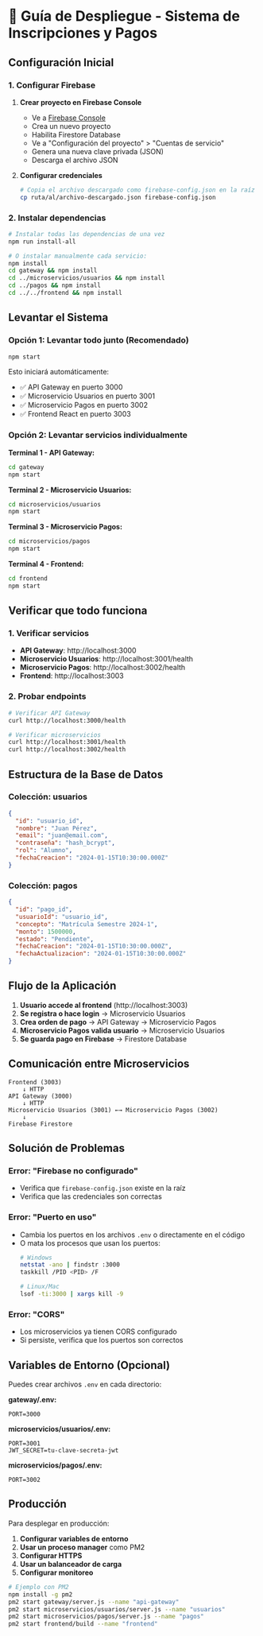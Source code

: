 # 🚀 Guía de Despliegue - Sistema de Inscripciones y Pagos

## Configuración Inicial

### 1. Configurar Firebase

1. **Crear proyecto en Firebase Console**
   - Ve a [Firebase Console](https://console.firebase.google.com)
   - Crea un nuevo proyecto
   - Habilita Firestore Database
   - Ve a "Configuración del proyecto" > "Cuentas de servicio"
   - Genera una nueva clave privada (JSON)
   - Descarga el archivo JSON

2. **Configurar credenciales**
   ```bash
   # Copia el archivo descargado como firebase-config.json en la raíz del proyecto
   cp ruta/al/archivo-descargado.json firebase-config.json
   ```

### 2. Instalar dependencias

```bash
# Instalar todas las dependencias de una vez
npm run install-all

# O instalar manualmente cada servicio:
npm install
cd gateway && npm install
cd ../microservicios/usuarios && npm install
cd ../pagos && npm install
cd ../../frontend && npm install
```

## Levantar el Sistema

### Opción 1: Levantar todo junto (Recomendado)
```bash
npm start
```

Esto iniciará automáticamente:
- ✅ API Gateway en puerto 3000
- ✅ Microservicio Usuarios en puerto 3001
- ✅ Microservicio Pagos en puerto 3002
- ✅ Frontend React en puerto 3003

### Opción 2: Levantar servicios individualmente

**Terminal 1 - API Gateway:**
```bash
cd gateway
npm start
```

**Terminal 2 - Microservicio Usuarios:**
```bash
cd microservicios/usuarios
npm start
```

**Terminal 3 - Microservicio Pagos:**
```bash
cd microservicios/pagos
npm start
```

**Terminal 4 - Frontend:**
```bash
cd frontend
npm start
```

## Verificar que todo funciona

### 1. Verificar servicios
- **API Gateway**: http://localhost:3000
- **Microservicio Usuarios**: http://localhost:3001/health
- **Microservicio Pagos**: http://localhost:3002/health
- **Frontend**: http://localhost:3003

### 2. Probar endpoints
```bash
# Verificar API Gateway
curl http://localhost:3000/health

# Verificar microservicios
curl http://localhost:3001/health
curl http://localhost:3002/health
```

## Estructura de la Base de Datos

### Colección: usuarios
```json
{
  "id": "usuario_id",
  "nombre": "Juan Pérez",
  "email": "juan@email.com",
  "contraseña": "hash_bcrypt",
  "rol": "Alumno",
  "fechaCreacion": "2024-01-15T10:30:00.000Z"
}
```

### Colección: pagos
```json
{
  "id": "pago_id",
  "usuarioId": "usuario_id",
  "concepto": "Matrícula Semestre 2024-1",
  "monto": 1500000,
  "estado": "Pendiente",
  "fechaCreacion": "2024-01-15T10:30:00.000Z",
  "fechaActualizacion": "2024-01-15T10:30:00.000Z"
}
```

## Flujo de la Aplicación

1. **Usuario accede al frontend** (http://localhost:3003)
2. **Se registra o hace login** → Microservicio Usuarios
3. **Crea orden de pago** → API Gateway → Microservicio Pagos
4. **Microservicio Pagos valida usuario** → Microservicio Usuarios
5. **Se guarda pago en Firebase** → Firestore Database

## Comunicación entre Microservicios

```
Frontend (3003) 
    ↓ HTTP
API Gateway (3000)
    ↓ HTTP
Microservicio Usuarios (3001) ←→ Microservicio Pagos (3002)
    ↓
Firebase Firestore
```

## Solución de Problemas

### Error: "Firebase no configurado"
- Verifica que `firebase-config.json` existe en la raíz
- Verifica que las credenciales son correctas

### Error: "Puerto en uso"
- Cambia los puertos en los archivos `.env` o directamente en el código
- O mata los procesos que usan los puertos:
  ```bash
  # Windows
  netstat -ano | findstr :3000
  taskkill /PID <PID> /F
  
  # Linux/Mac
  lsof -ti:3000 | xargs kill -9
  ```

### Error: "CORS"
- Los microservicios ya tienen CORS configurado
- Si persiste, verifica que los puertos son correctos

## Variables de Entorno (Opcional)

Puedes crear archivos `.env` en cada directorio:

**gateway/.env:**
```
PORT=3000
```

**microservicios/usuarios/.env:**
```
PORT=3001
JWT_SECRET=tu-clave-secreta-jwt
```

**microservicios/pagos/.env:**
```
PORT=3002
```

## Producción

Para desplegar en producción:

1. **Configurar variables de entorno**
2. **Usar un proceso manager** como PM2
3. **Configurar HTTPS**
4. **Usar un balanceador de carga**
5. **Configurar monitoreo**

```bash
# Ejemplo con PM2
npm install -g pm2
pm2 start gateway/server.js --name "api-gateway"
pm2 start microservicios/usuarios/server.js --name "usuarios"
pm2 start microservicios/pagos/server.js --name "pagos"
pm2 start frontend/build --name "frontend"
```


